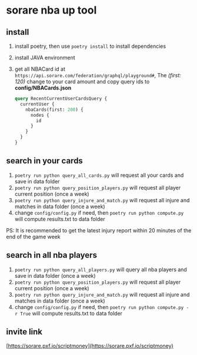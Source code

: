 # sorare nba up tool

## install

1. install poetry, then use `poetry install` to install dependencies
2. install JAVA environment
3. get all NBACard id at `https://api.sorare.com/federation/graphql/playground#`, The _(first: 120)_ change to your card amount and copy query ids to **config/NBACards.json**

   ```graphql
   query RecentCurrentUserCardsQuery {
     currentUser {
       nbaCards(first: 200) {
         nodes {
           id
         }
       }
     }
   }
   ```

## search in your cards

1. `poetry run python query_all_cards.py` will request all your cards and save in data folder
2. `poetry run python query_position_players.py` will request all player current position (once a week)
3. `poetry run python query_injure_and_match.py` will request all injure and matches in data folder (once a week)
4. change `config/config.py` if need, then `poetry run python compute.py` will compute results.txt to data folder

PS: It is recommended to get the latest injury report within 20 minutes of the end of the game week

## search in all nba players

1. `poetry run python query_all_players.py` will query all nba players and save in data folder (once a week)
2. `poetry run python query_position_players.py` will request all player current position (once a week)
3. `poetry run python query_injure_and_match.py` will request all injure and matches in data folder (once a week)
4. change `config/config.py` if need, then `poetry run python compute.py -r True` will compute results.txt to data folder

## invite link

[https://sorare.pxf.io/scriptmoney](https://sorare.pxf.io/scriptmoney)

